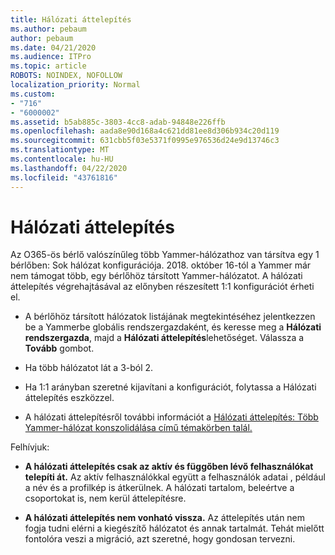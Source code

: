 ```yaml
---
title: Hálózati áttelepítés
ms.author: pebaum
author: pebaum
ms.date: 04/21/2020
ms.audience: ITPro
ms.topic: article
ROBOTS: NOINDEX, NOFOLLOW
localization_priority: Normal
ms.custom:
- "716"
- "6000002"
ms.assetid: b5ab885c-3803-4cc8-adab-94848e226ffb
ms.openlocfilehash: aada8e90d168a4c621dd81ee8d306b934c20d119
ms.sourcegitcommit: 631cbb5f03e5371f0995e976536d24e9d13746c3
ms.translationtype: MT
ms.contentlocale: hu-HU
ms.lasthandoff: 04/22/2020
ms.locfileid: "43761816"
---
```

# <a name="network-migration"></a>Hálózati áttelepítés

Az O365-ös bérlő valószínűleg több Yammer-hálózathoz van társítva egy 1 bérlőben: Sok hálózat konfigurációja. 2018. október 16-tól a Yammer már nem támogat több, egy bérlőhöz társított Yammer-hálózatot. A hálózati áttelepítés végrehajtásával az előnyben részesített 1:1 konfigurációt érheti el.
  
- A bérlőhöz társított hálózatok listájának megtekintéséhez jelentkezzen be a Yammerbe globális rendszergazdaként, és keresse meg a **Hálózati rendszergazda**, majd a **Hálózati áttelepítés**lehetőséget. Válassza a **Tovább** gombot.

- Ha több hálózatot lát a 3-ból 2.

- Ha 1:1 arányban szeretné kijavítani a konfigurációt, folytassa a Hálózati áttelepítés eszközzel.

- A hálózati áttelepítésről további információt a [Hálózati áttelepítés: Több Yammer-hálózat konszolidálása című témakörben talál.](https://docs.microsoft.com/yammer/configure-your-yammer-network/consolidate-multiple-yammer-networks)

Felhívjuk:
  
- **A hálózati áttelepítés csak az aktív és függőben lévő felhasználókat telepíti át.** Az aktív felhasználókkal együtt a felhasználók adatai , például a név és a profilkép is átkerülnek. A hálózati tartalom, beleértve a csoportokat is, nem kerül áttelepítésre.

- **A hálózati áttelepítés nem vonható vissza.** Az áttelepítés után nem fogja tudni elérni a kiegészítő hálózatot és annak tartalmát. Tehát mielőtt fontolóra veszi a migráció, azt szeretné, hogy gondosan tervezni.
